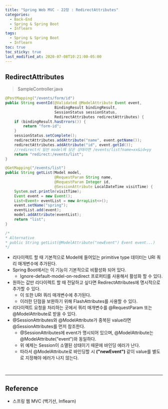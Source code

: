 ```yaml
---
title: "Spring Web MVC - 22장 : RedirectAttributes"
categories:
  - Back-End
  - Spring & Spring Boot
  - Inflearn
tags:
  - Spring & Spring Boot
  - Inflearn
toc: true
toc_sticky: true
last_modified_at: 2020-07-08T10:21:00-05:00
---
```


## RedirectAttributes

> SampleController.java

```java
@PostMapping("/events/form/id")
public String eventId(@Validated @ModelAttribute Event event,
                      BindingResult bindingResult,
                      SessionStatus sessionStatus,
                      RedirectAttributes redirectAttributes) {
    if (bindingResult.hasErrors()) {
        return "form-id";
    }
    sessionStatus.setComplete();
    redirectAttributes.addAttribute("name", event.getName());
    redirectAttributes.addAttribute("id", event.getId());
    //redirect시 일반 model에 담은 상태라면 /events/list?name=xx&id=yy
    return "redirect:/events/list";
}

@GetMapping("/events/list")
public String getList(Model model,
                      @RequestParam String name,
                      @RequestParam Integer id,
                      @SessionAttribute LocalDateTime visitTime) {
    System.out.println(visitTime);
    Event event = new Event();
    List<Event> eventList = new ArrayList<>();
    event.setName("spring");
    eventList.add(event);
    model.addAttribute(eventList);
    return "list";
}

/*
* Alternative
* public String getList(@ModelAttribute("newEvent") Event event...)
*/
```

* 리다이렉트 할 때 기본적으로 Model에 들어있는 primitive type 데이터는 URI 쿼리 매개변수에 추가된다.
* Spring Boot에서는 이 기능이 기본적으로 비활성화 되어 있다.
  * Ignore-default-model-on-redirect 프로퍼티를 사용해서 활성화 할 수 있다.
* 원하는 값만 리다이렉트 할 때 전달하고 싶다면 RedirectAttributes에 명시적으로 추가할 수 있다.
  * 이 또한 URI 쿼리 매개변수에 추가된다.
  * 이러한 단점을 보완하기 위해 FlashAttributes를 사용할 수 있다.
* 리다이렉트 요청을 처리하는 곳에서 쿼리 매개변수를 @RequestParam 또는 @ModelAttribute로 받을 수 있다.
* @SessionAttributes와 @ModelAttribute가 중복된 value라면 @SessionAttributes를 먼저 참조한다.
  * @SessionAttributes에 event가 명시되어 있으며, @ModelAttribute는 @ModelAttribute("event")와 동일하다.
  * 위 예제는 Session이 소멸된 상태이기 때문에 바인딩 에러가 난다.
  * 따라서 @ModelAttribute로 바인딩할 시 **("newEvent")** 같이 value를 별도로 지정해야 에러가 나지 않는다.

<br>

---

## Reference

*	스프링 웹 MVC (백기선, Inflearn)
